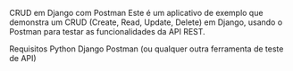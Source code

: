 CRUD em Django com Postman
Este é um aplicativo de exemplo que demonstra um CRUD (Create, Read, Update, Delete) em Django, usando o Postman para testar as funcionalidades da API REST.

Requisitos
Python 
Django
Postman (ou qualquer outra ferramenta de teste de API)
